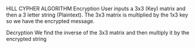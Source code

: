HILL CYPHER ALGORITHM
Encryption
User inputs a 3x3 (Key) matrix and then a 3 letter string (Plaintext). The 3x3 matrix is multiplied by the 1x3 key so we have the encrypted message.

Decryption
We find the inverse of the 3x3 matrix and then multiply it by the encrypted string
